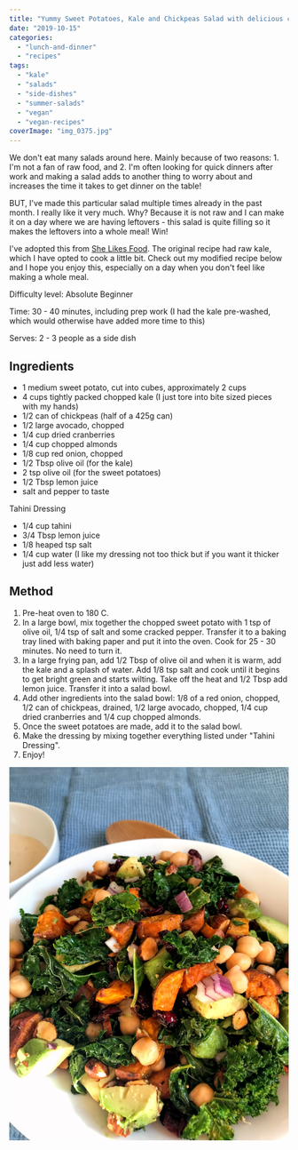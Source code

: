 ```yaml
---
title: "Yummy Sweet Potatoes, Kale and Chickpeas Salad with delicious creamy Tahini Dressing"
date: "2019-10-15"
categories: 
  - "lunch-and-dinner"
  - "recipes"
tags: 
  - "kale"
  - "salads"
  - "side-dishes"
  - "summer-salads"
  - "vegan"
  - "vegan-recipes"
coverImage: "img_0375.jpg"
---
```


We don't eat many salads around here. Mainly because of two reasons: 1. I'm not a fan of raw food, and 2. I'm often looking for quick dinners after work and making a salad adds to another thing to worry about and increases the time it takes to get dinner on the table!

BUT, I've made this particular salad multiple times already in the past month. I really like it very much. Why? Because it is not raw and I can make it on a day where we are having leftovers - this salad is quite filling so it makes the leftovers into a whole meal! Win!

I've adopted this from [She Likes Food](https://www.shelikesfood.com/chopped-kale-power-salad-lemon-tahini-dressing/). The original recipe had raw kale, which I have opted to cook a little bit. Check out my modified recipe below and I hope you enjoy this, especially on a day when you don't feel like making a whole meal.

Difficulty level: Absolute Beginner

Time: 30 - 40 minutes, including prep work (I had the kale pre-washed, which would otherwise have added more time to this)

Serves: 2 - 3 people as a side dish

## Ingredients

- 1 medium sweet potato, cut into cubes, approximately 2 cups
- 4 cups tightly packed chopped kale (I just tore into bite sized pieces with my hands)
- 1/2 can of chickpeas (half of a 425g can)
- 1/2 large avocado, chopped
- 1/4 cup dried cranberries
- 1/4 cup chopped almonds
- 1/8 cup red onion, chopped
- 1/2 Tbsp olive oil (for the kale)
- 2 tsp olive oil (for the sweet potatoes)
- 1/2 Tbsp lemon juice
- salt and pepper to taste

Tahini Dressing

- 1/4 cup tahini
- 3/4 Tbsp lemon juice
- 1/8 heaped tsp salt
- 1/4 cup water (I like my dressing not too thick but if you want it thicker just add less water)

## Method

1. Pre-heat oven to 180 C.
2. In a large bowl, mix together the chopped sweet potato with 1 tsp of olive oil, 1/4 tsp of salt and some cracked pepper. Transfer it to a baking tray lined with baking paper and put it into the oven. Cook for 25 - 30 minutes. No need to turn it.
3. In a large frying pan, add 1/2 Tbsp of olive oil and when it is warm, add the kale and a splash of water. Add 1/8 tsp salt and cook until it begins to get bright green and starts wilting. Take off the heat and 1/2 Tbsp add lemon juice. Transfer it into a salad bowl.
4. Add other ingredients into the salad bowl: 1/8 of a red onion, chopped, 1/2 can of chickpeas, drained, 1/2 large avocado, chopped, 1/4 cup dried cranberries and 1/4 cup chopped almonds.
5. Once the sweet potatoes are made, add it to the salad bowl.
6. Make the dressing by mixing together everything listed under "Tahini Dressing".
7. Enjoy!

![img_0360](images/img_0360.jpg)
